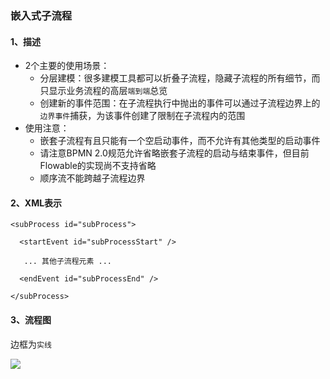 ###  嵌入式子流程


#### 1、描述
* 2个主要的使用场景：
    * 分层建模：很多建模工具都可以折叠子流程，隐藏子流程的所有细节，而只显示业务流程的高层`端到端`总览
    * 创建新的事件范围：在子流程执行中抛出的事件可以通过子流程边界上的`边界事件`捕获，为该事件创建了限制在子流程内的范围
* 使用注意：
    * 嵌套子流程有且只能有一个空启动事件，而不允许有其他类型的启动事件
    * 请注意BPMN 2.0规范允许省略嵌套子流程的启动与结束事件，但目前Flowable的实现尚不支持省略
    * 顺序流不能跨越子流程边界

#### 2、XML表示
```
<subProcess id="subProcess">

  <startEvent id="subProcessStart" />

   ... 其他子流程元素 ...

  <endEvent id="subProcessEnd" />

</subProcess>
```


#### 3、流程图
边框为`实线`

![](https://fgq233.github.io/imgs/workflow/flow35.png)




